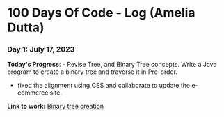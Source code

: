 # 100 Days Of Code - Log (Amelia Dutta)

### Day 1: July 17, 2023

**Today's Progress**: - Revise Tree, and Binary Tree concepts. Write a Java program to create a binary tree and traverse it in Pre-order.
- fixed the alignment using CSS and collaborate to update the e-commerce site.

**Link to work:** [Binary tree creation](https://github.com/amelia2802/Coding-Practice/blob/master/Trees/binaryTreeCreation.java)
